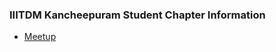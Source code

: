 ### IIITDM Kancheepuram Student Chapter Information

* [Meetup](https://www.meetup.com/owasp-iiitdmk-student-chapter/)



